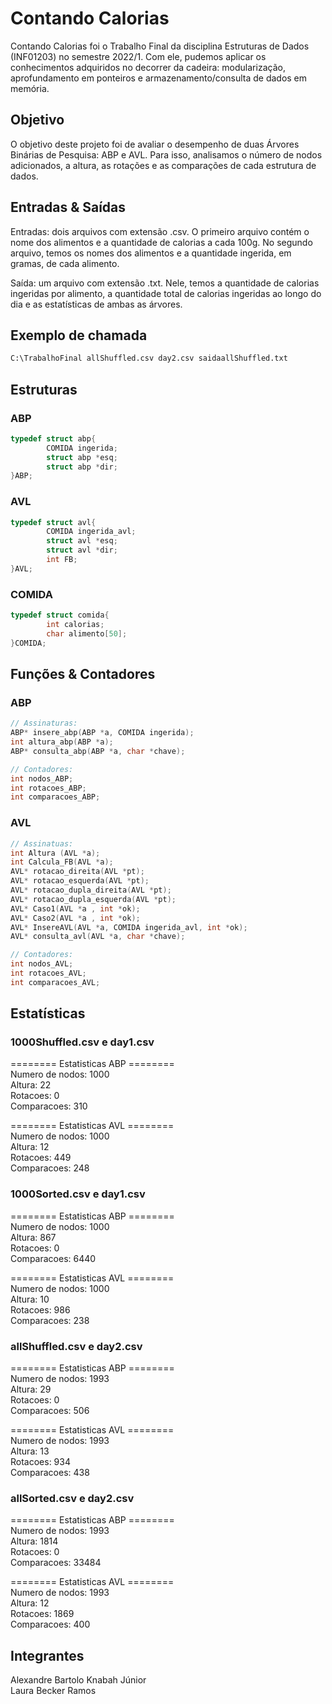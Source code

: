 # Contando Calorias

Contando Calorias foi o Trabalho Final da disciplina Estruturas de Dados (INF01203) no semestre 2022/1. Com ele, pudemos aplicar os conhecimentos adquiridos no decorrer da cadeira: modularização, aprofundamento em ponteiros e armazenamento/consulta de dados em memória.

## Objetivo

O objetivo deste projeto foi de avaliar o desempenho de duas Árvores Binárias de Pesquisa: ABP e AVL. Para isso, analisamos o número de nodos adicionados, a altura, as rotações e as comparações de cada estrutura de dados.

## Entradas & Saídas

Entradas: dois arquivos com extensão .csv. O primeiro arquivo contém o nome dos alimentos e a quantidade de calorias a cada 100g. No segundo arquivo, temos os nomes dos alimentos e a quantidade ingerida, em gramas, de cada alimento.

Saída: um arquivo com extensão .txt. Nele, temos a quantidade de calorias ingeridas por alimento, a quantidade total de calorias ingeridas ao longo do dia e as estatísticas de ambas as árvores. 

## Exemplo de chamada

```bash
C:\TrabalhoFinal allShuffled.csv day2.csv saidaallShuffled.txt
```

## Estruturas

### ABP

```c
typedef struct abp{
        COMIDA ingerida;
        struct abp *esq;
        struct abp *dir;
}ABP;
```

### AVL

```c
typedef struct avl{
        COMIDA ingerida_avl;
        struct avl *esq;
        struct avl *dir;
        int FB;
}AVL;
```


### COMIDA

```c
typedef struct comida{
        int calorias;
        char alimento[50];
}COMIDA;
```

## Funções & Contadores

### ABP

```c
// Assinaturas:
ABP* insere_abp(ABP *a, COMIDA ingerida);
int altura_abp(ABP *a);
ABP* consulta_abp(ABP *a, char *chave);

// Contadores:
int nodos_ABP;
int rotacoes_ABP;
int comparacoes_ABP;
```

### AVL

```c
// Assinatuas:
int Altura (AVL *a);
int Calcula_FB(AVL *a);
AVL* rotacao_direita(AVL *pt);
AVL* rotacao_esquerda(AVL *pt);
AVL* rotacao_dupla_direita(AVL *pt);
AVL* rotacao_dupla_esquerda(AVL *pt);
AVL* Caso1(AVL *a , int *ok);
AVL* Caso2(AVL *a , int *ok);
AVL* InsereAVL(AVL *a, COMIDA ingerida_avl, int *ok);
AVL* consulta_avl(AVL *a, char *chave);

// Contadores:
int nodos_AVL;
int rotacoes_AVL;
int comparacoes_AVL;
```

## Estatísticas 

### 1000Shuffled.csv e day1.csv
======== Estatisticas ABP ========  
Numero de nodos: 1000  
Altura: 22  
Rotacoes: 0  
Comparacoes: 310  

======== Estatisticas AVL ========  
Numero de nodos: 1000  
Altura: 12  
Rotacoes: 449  
Comparacoes: 248  

### 1000Sorted.csv e day1.csv
======== Estatisticas ABP ========  
Numero de nodos: 1000  
Altura: 867  
Rotacoes: 0  
Comparacoes: 6440  

======== Estatisticas AVL ========  
Numero de nodos: 1000  
Altura: 10  
Rotacoes: 986  
Comparacoes: 238  

### allShuffled.csv e day2.csv
======== Estatisticas ABP ========  
Numero de nodos: 1993  
Altura: 29  
Rotacoes: 0  
Comparacoes: 506  

======== Estatisticas AVL ========  
Numero de nodos: 1993  
Altura: 13  
Rotacoes: 934  
Comparacoes: 438  

### allSorted.csv e day2.csv
======== Estatisticas ABP ========  
Numero de nodos: 1993  
Altura: 1814  
Rotacoes: 0  
Comparacoes: 33484  

======== Estatisticas AVL ========  
Numero de nodos: 1993  
Altura: 12  
Rotacoes: 1869  
Comparacoes: 400  

## Integrantes 

Alexandre Bartolo Knabah Júnior  
Laura Becker Ramos
